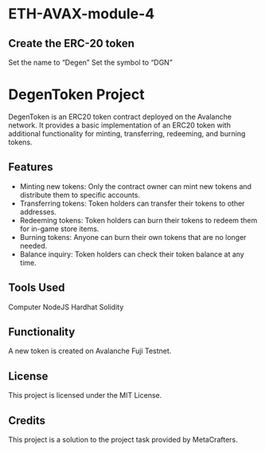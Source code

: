 # ETH-AVAX-module-4

## Create the ERC-20 token
Set the name to “Degen”
Set the symbol to “DGN”

# DegenToken Project

DegenToken is an ERC20 token contract deployed on the Avalanche network. It provides a basic implementation of an ERC20 token with additional functionality for minting, transferring, redeeming, and burning tokens.

## Features

- Minting new tokens: Only the contract owner can mint new tokens and distribute them to specific accounts.
- Transferring tokens: Token holders can transfer their tokens to other addresses.
- Redeeming tokens: Token holders can burn their tokens to redeem them for in-game store items.
- Burning tokens: Anyone can burn their own tokens that are no longer needed.
- Balance inquiry: Token holders can check their token balance at any time.


## Tools Used
Computer
NodeJS
Hardhat
Solidity
## Functionality
A new token is created on Avalanche Fuji Testnet.

## License
This project is licensed under the MIT License.

## Credits
This project is a solution to the project task provided by MetaCrafters.

